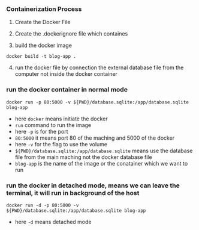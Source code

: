 ### Containerization Process

1. Create the Docker File

2. Create the .dockerignore file which containes 

3. build the docker image

`docker build -t blog-app .`

4. run the docker file by connection the external database file from the computer not inside the docker container

### run the docker container in normal mode
`docker run -p 80:5000 -v ${PWD}/database.sqlite:/app/database.sqlite blog-app`

- here `docker` means initiate the docker
- `run` command to run the image
- here `-p` is for the port 
- `80:5000` it means port 80 of the maching and 5000 of the docker
- here `-v` for the flag to use the volume
- `${PWD}/database.sqlite:/app/database.sqlite` means use the database file from the main maching not the docker database file
- `blog-app` is the name of the image or the conatainer which we want to run

### run the docker in detached mode, means we can leave the terminal, it will run in background of the host

`docker run -d -p 80:5000 -v ${PWD}/database.sqlite:/app/database.sqlite blog-app`

- here `-d` means detached mode